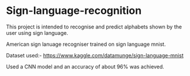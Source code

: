 # Sign-language-recognition
<p>This project is intended to recognise and predict alphabets shown by the user using sign language.</p>
American sign lanuage recogniser trained on sign language mnist.

Dataset used:- https://www.kaggle.com/datamunge/sign-language-mnist

Used a CNN model and an accuracy of about 96% was achieved.

